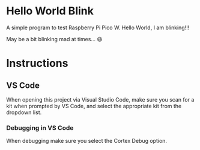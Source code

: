 # Hello World Blink
A simple program to test Raspberry Pi Pico W.  Hello World, I am blinking!!!

May be a bit blinking mad at times... :smiley:

# Instructions
## VS Code
When opening this project via Visual Studio Code, make sure you scan for a kit when prompted by VS Code, and select the appropriate kit from the dropdown list.

### Debugging in VS Code
When debugging make sure you select the Cortex Debug option.

